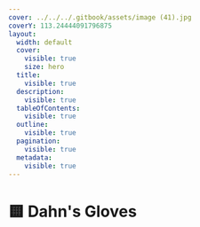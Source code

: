 ```yaml
---
cover: ../../../.gitbook/assets/image (41).jpg
coverY: 113.24444091796875
layout:
  width: default
  cover:
    visible: true
    size: hero
  title:
    visible: true
  description:
    visible: true
  tableOfContents:
    visible: true
  outline:
    visible: true
  pagination:
    visible: true
  metadata:
    visible: true
---
```


# 🟨 Dahn's Gloves

